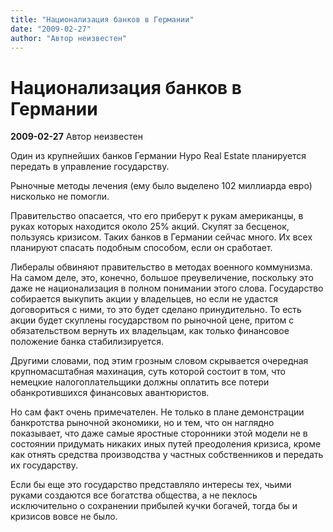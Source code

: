 ```yaml
---
title: "Национализация банков в Германии"
date: "2009-02-27"
author: "Автор неизвестен"
---
```


# Национализация банков в Германии

**2009-02-27** Автор неизвестен

Один из крупнейших банков Германии Hypo Real Estate планируется передать в управление государству.

Рыночные методы лечения (ему было выделено 102 миллиарда евро) нисколько не помогли.

Правительство опасается, что его приберут к рукам американцы, в руках которых находится около 25% акций. Скупят за бесценок, пользуясь кризисом. Таких банков в Германии сейчас много. Их всех планируют спасать подобным способом, если он сработает.

Либералы обвиняют правительство в методах военного коммунизма. На самом деле, это, конечно, большое преувеличение, поскольку это даже не национализация в полном понимании этого слова. Государство собирается выкупить акции у владельцев, но если не удастся договориться с ними, то это будет сделано принудительно. То есть акции будет скуплены государством по рыночной цене, притом с обязательством вернуть их владельцам, как только финансовое положение банка стабилизируется.

Другими словами, под этим грозным словом скрывается очередная крупномасштабная махинация, суть которой состоит в том, что немецкие налогоплательщики должны оплатить все потери обанкротившихся финансовых авантюристов.

Но сам факт очень примечателен. Не только в плане демонстрации банкротства рыночной экономики, но и тем, что он наглядно показывает, что даже самые яростные сторонники этой модели не в состоянии придумать никаких иных путей преодоления кризиса, кроме как отнять средства производства у частных собственников и передать их государству.

Если бы еще это государство представляло интересы тех, чьими руками создаются все богатства общества, а не пеклось исключительно о сохранении прибылей кучки богачей, тогда бы и кризисов вовсе не было.